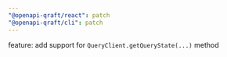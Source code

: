 ```yaml
---
"@openapi-qraft/react": patch
"@openapi-qraft/cli": patch
---
```


feature: add support for `QueryClient.getQueryState(...)` method
